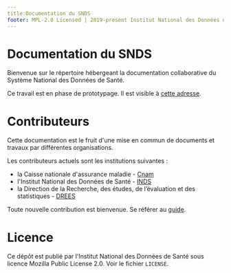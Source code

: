 ```yaml
---
title:Documentation du SNDS
footer: MPL-2.0 Licensed | 2019-present Institut National des Données de Santé
---
```


# Documentation du SNDS

Bienvenue sur le répertoire hébergeant la documentation collaborative du Système National des Données de Santé.

Ce travail est en phase de prototypage. Il est visible à [cette adresse](https://kind-saha-76d463.netlify.com). 

# Contributeurs 

Cette documentation est le fruit d'une mise en commun de documents et travaux par différentes organisations.

Les contributeurs actuels sont les institutions suivantes :
- la Caisse nationale d'assurance maladie - [Cnam](https://www.ameli.fr/)
- l'Institut National des Données de Santé - [INDS](https://www.indsante.fr/)
- la Direction de la Recherche, des études, de l’évaluation et des statistiques - 
[DREES](https://drees.solidarites-sante.gouv.fr/etudes-et-statistiques/la-drees/)

Toute nouvelle contribution est bienvenue. 
Se référer au [guide](https://kind-saha-76d463.netlify.com/documentation/contribuer.html). 

# Licence

Ce dépôt est publié par l'Institut National des Données de Santé sous
licence Mozilla Public License 2.0.  Voir le fichier `LICENSE`.
